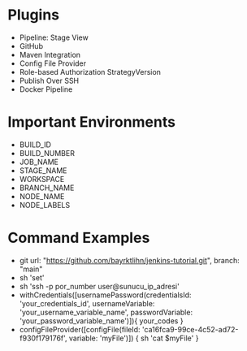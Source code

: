 # Plugins
- Pipeline: Stage View
- GitHub
- Maven Integration
- Config File Provider
- Role-based Authorization StrategyVersion
- Publish Over SSH
- Docker Pipeline

# Important Environments
- BUILD_ID
- BUILD_NUMBER
- JOB_NAME
- STAGE_NAME
- WORKSPACE
- BRANCH_NAME
- NODE_NAME
- NODE_LABELS

# Command Examples
- git url: "https://github.com/bayrktlihn/jenkins-tutorial.git", branch: "main"
- sh 'set'
- sh 'ssh -p por_number user@sunucu_ip_adresi'
- withCredentials([usernamePassword(credentialsId: 'your_credentials_id', usernameVariable: 'your_username_variable_name', passwordVariable: 'your_password_variable_name')]){ your_codes }
- configFileProvider([configFile(fileId: 'ca16fca9-99ce-4c52-ad72-f930f179176f', variable: 'myFile')]) { sh 'cat $myFile' }

